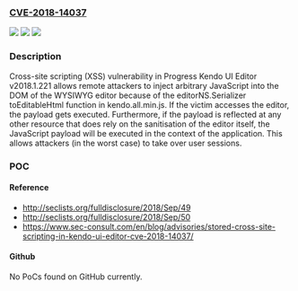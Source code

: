 ### [CVE-2018-14037](https://cve.mitre.org/cgi-bin/cvename.cgi?name=CVE-2018-14037)
![](https://img.shields.io/static/v1?label=Product&message=n%2Fa&color=blue)
![](https://img.shields.io/static/v1?label=Version&message=n%2Fa&color=blue)
![](https://img.shields.io/static/v1?label=Vulnerability&message=n%2Fa&color=brighgreen)

### Description

Cross-site scripting (XSS) vulnerability in Progress Kendo UI Editor v2018.1.221 allows remote attackers to inject arbitrary JavaScript into the DOM of the WYSIWYG editor because of the editorNS.Serializer toEditableHtml function in kendo.all.min.js. If the victim accesses the editor, the payload gets executed. Furthermore, if the payload is reflected at any other resource that does rely on the sanitisation of the editor itself, the JavaScript payload will be executed in the context of the application. This allows attackers (in the worst case) to take over user sessions.

### POC

#### Reference
- http://seclists.org/fulldisclosure/2018/Sep/49
- http://seclists.org/fulldisclosure/2018/Sep/50
- https://www.sec-consult.com/en/blog/advisories/stored-cross-site-scripting-in-kendo-ui-editor-cve-2018-14037/

#### Github
No PoCs found on GitHub currently.

